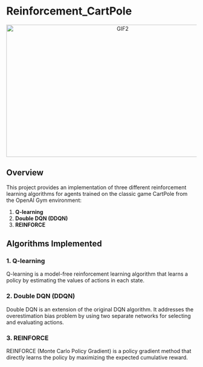 # Reinforcement_CartPole

<div align="center">
  <img src="https://github.com/medaliess/Reinforcement_CartPole/assets/135135121/2f9085e4-a7eb-4dcf-8d9b-f8c4d5e04464" alt="GIF2" width="600" height="350">
</div>

## Overview

This project provides an implementation of three different reinforcement learning algorithms for agents trained on the classic game CartPole from the OpenAI Gym environment:

1. **Q-learning**
2. **Double DQN (DDQN)**
3. **REINFORCE**

## Algorithms Implemented

### 1. Q-learning

Q-learning is a model-free reinforcement learning algorithm that learns a policy by estimating the values of actions in each state.

### 2. Double DQN (DDQN)

Double DQN is an extension of the original DQN algorithm. It addresses the overestimation bias problem by using two separate networks for selecting and evaluating actions.

### 3. REINFORCE

REINFORCE (Monte Carlo Policy Gradient) is a policy gradient method that directly learns the policy by maximizing the expected cumulative reward.
